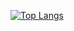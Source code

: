 [![Top Langs](https://github-readme-stats.vercel.app/api/top-langs/?username=shujiejune&card_width=310&size_weight=1&count_weight=0&langs_count=8&layout=compact&theme=solarized-light&hide=html,css,ejs,shaderlab)](https://github.com/shujiejune/github-readme-stats)

<!--
**shujiejune/shujiejune** is a ✨ _special_ ✨ repository because its `README.md` (this file) appears on your GitHub profile.

Here are some ideas to get you started:

- 🔭 I’m currently working on ...
- 🌱 I’m currently learning ...
- 👯 I’m looking to collaborate on ...
- 🤔 I’m looking for help with ...
- 💬 Ask me about ...
- 📫 How to reach me: ...
- 😄 Pronouns: ...
- ⚡ Fun fact: ...
-->
